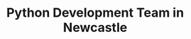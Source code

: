 ---
title: Python Development Team in Newcastle
permalink: /landings/locations/newcastle/developer/python
technology: Python
location: Newcastle
---